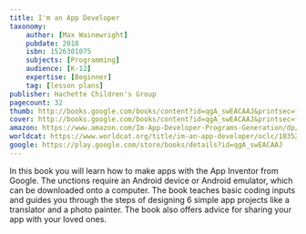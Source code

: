 ```yaml
---
title: I'm an App Developer
taxonomy:
	author: [Max Wainewright]
	pubdate: 2018
	isbn: 1526301075
	subjects: [Programming]
	audience: [K-12]
	expertise: [Beginner]
	tag: [lesson plans]
publisher: Hachette Children's Group
pagecount: 32
thumb: http://books.google.com/books/content?id=qgA_swEACAAJ&printsec=frontcover&img=1&zoom=1&imgtk=AFLRE70djTJ4ToGrml5aK38ynqrwLfX_gpDG8ypToKrXA7TWrPFsa3bghiGRO7FK-nxYOsTa4EAHTLhDZH_i4FMb1Q2fmQAEXey2Kn3oyhbylN57uHZe1Hti9Az9be_pX4QeA2ob9SiH&source=gbs_api
cover: http://books.google.com/books/content?id=qgA_swEACAAJ&printsec=frontcover&img=1&zoom=1&imgtk=AFLRE70djTJ4ToGrml5aK38ynqrwLfX_gpDG8ypToKrXA7TWrPFsa3bghiGRO7FK-nxYOsTa4EAHTLhDZH_i4FMb1Q2fmQAEXey2Kn3oyhbylN57uHZe1Hti9Az9be_pX4QeA2ob9SiH&source=gbs_api
amazon: https://www.amazon.com/Im-App-Developer-Programs-Generation/dp/0778735281/ref=sr_1_1?keywords=I%27m+an+app+developer&qid=1573770757&s=books&sr=1-1
worldcat: https://www.worldcat.org/title/im-an-app-developer/oclc/1035213454&referer=brief_results
google: https://play.google.com/store/books/details?id=qgA_swEACAAJ
---
```

In this book you will learn how to make apps with the App Inventor from Google.  The unctions require an Android device or Android emulator, which can be downloaded onto a computer.  The book teaches basic coding inputs and guides you through the steps of designing 6 simple app projects like a translator and a photo painter. The book also offers advice for sharing your app with your loved ones.